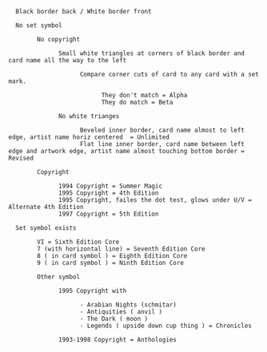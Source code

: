 

      Black border back / White border front

      No set symbol

            No copyright

                  Small white triangles at corners of black border and card name all the way to the left
                        
                        Compare corner cuts of card to any card with a set mark.
                        
                              They don't match = Alpha
                              They do match = Beta
                        
                  No white trianges
                  
                        Beveled inner border, card name almost to left edge, artist name horiz centered  = Unlimited 
                        Flat line inner border, card name between left edge and artwork edge, artist name almost touching bottom border = Revised

            Copyright
            
                  1994 Copyright = Summer Magic
                  1995 Copyright = 4th Edition 
                  1995 Copyright, failes the dot test, glows under U/V = Alternate 4th Edition 
                  1997 Copyright = 5th Edition

      Set symbol exists

            VI = Sixth Edition Core
            7 (with horizontal line) = Seventh Edition Core
            8 ( in card symbol ) = Eighth Edition Core
            9 ( in card symbol ) = Ninth Edition Core

            Other symbol

                  1995 Copyright with 
                  
                        - Arabian Nights (schmitar) 
                        - Antiquities ( anvil ) 
                        - The Dark ( moon ) 
                        - Legends ( upside down cup thing ) = Chronicles
                        
                  1993-1998 Copyright = Anthologies
                  


